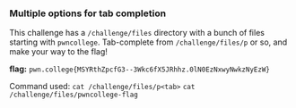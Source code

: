 ### Multiple options for tab completion 

This challenge has a `/challenge/files` directory with a bunch of files starting with `pwncollege`. Tab-complete from `/challenge/files/p` or so, and make your way to the flag!

**flag:** `pwn.college{MSYRthZpcfG3--3Wkc6fX5JRhhz.0lN0EzNxwyNwkzNyEzW}`

Command used: 
`cat /challenge/files/p<tab>`
`cat /challenge/files/pwncollege-flag`


